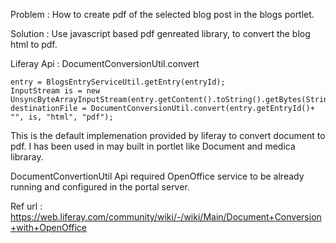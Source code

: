 Problem : How to create pdf of the selected blog post in the blogs portlet.

Solution : Use javascript based pdf genreated library, to convert the blog html to pdf.

Liferay Api : DocumentConversionUtil.convert

```
entry = BlogsEntryServiceUtil.getEntry(entryId);
InputStream is = new UnsyncByteArrayInputStream(entry.getContent().toString().getBytes(StringPool.UTF8));
destinationFile = DocumentConversionUtil.convert(entry.getEntryId()+ "", is, "html", "pdf");
```

This is the default implemenation provided by liferay to convert document to pdf. I has been used in may built
in portlet like Document and medica libraray.

DocumentConvertionUtil Api required OpenOffice service to be already running and configured in the portal server.

Ref url : https://web.liferay.com/community/wiki/-/wiki/Main/Document+Conversion+with+OpenOffice
